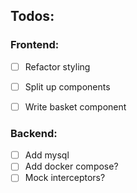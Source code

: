 ## Todos:

### Frontend:
 - [ ] Refactor styling
 - [ ] Split up components

 - [ ] Write basket component

### Backend:
- [ ] Add mysql
- [ ] Add docker compose?
- [ ] Mock interceptors?